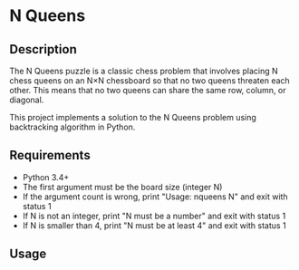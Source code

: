 # N Queens

## Description
The N Queens puzzle is a classic chess problem that involves placing N chess queens on an N×N chessboard so that no two queens threaten each other. This means that no two queens can share the same row, column, or diagonal.

This project implements a solution to the N Queens problem using backtracking algorithm in Python.

## Requirements
- Python 3.4+
- The first argument must be the board size (integer N)
- If the argument count is wrong, print "Usage: nqueens N" and exit with status 1
- If N is not an integer, print "N must be a number" and exit with status 1
- If N is smaller than 4, print "N must be at least 4" and exit with status 1

## Usage

